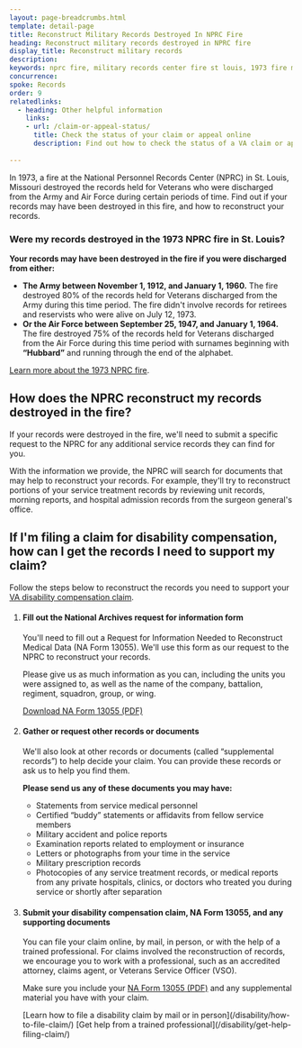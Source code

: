```yaml
---
layout: page-breadcrumbs.html
template: detail-page
title: Reconstruct Military Records Destroyed In NPRC Fire
heading: Reconstruct military records destroyed in NPRC fire
display_title: Reconstruct military records
description: 
keywords: nprc fire, military records center fire st louis, 1973 fire military records
concurrence:
spoke: Records
order: 9 
relatedlinks:
  - heading: Other helpful information
    links:
    - url: /claim-or-appeal-status/
      title: Check the status of your claim or appeal online 
      description: Find out how to check the status of a VA claim or appeal online.
      
---
```


<div class="va-introtext">

In 1973, a fire at the National Personnel Records Center (NPRC) in St. Louis, Missouri destroyed the records held for Veterans who were discharged from the Army and Air Force during certain periods of time. Find out if your records may have been destroyed in this fire, and how to reconstruct your records.

</div>

<div class="feature" markdown="1">

### Were my records destroyed in the 1973 NPRC fire in St. Louis?

**Your records may have been destroyed in the fire if you were discharged from either:**

- **The Army between November 1, 1912, and January 1, 1960.** The fire destroyed 80% of the records held for Veterans discharged from the Army during this time period. The fire didn't involve records for retirees and reservists who were alive on July 12, 1973.
- **Or the Air Force between September 25, 1947, and January 1, 1964.** The fire destroyed 75% of the records held for Veterans discharged from the Air Force during this time period with surnames beginning with **“Hubbard”** and running through the end of the alphabet.

[Learn more about the 1973 NPRC fire](https://www.archives.gov/personnel-records-center/fire-1973).

</div>

## How does the NPRC reconstruct my records destroyed in the fire?

If your records were destroyed in the fire, we'll need to submit a specific request to the NPRC for any additional service records they can find for you.

With the information we provide, the NPRC will search for documents that may help to reconstruct your records. For example, they'll try to reconstruct portions of your service treatment records by reviewing unit records, morning reports, and hospital admission records from the surgeon general's office.

## If I'm filing a claim for disability compensation, how can I get the records I need to support my claim?

Follow the steps below to reconstruct the records you need to support your [VA disability compensation claim](/disability/how-to-file-claim/).

<ol class="process">
<li class="process-step list-one">

#### Fill out the National Archives request for information form

You'll need to fill out a Request for Information Needed to Reconstruct Medical Data (NA Form 13055). We'll use this form as our request to the NPRC to reconstruct your records. 

Please give us as much information as you can, including the units you were assigned to, as well as the name of the company, battalion, regiment, squadron, group, or wing.</br>

[Download NA Form 13055 (PDF)](https://www.archives.gov/files/st-louis/military-personnel/na-13055-info-2-reconstruct-medical-data.pdf)

</li>

<li class="process-step list-two">
  
#### Gather or request other records or documents

We'll also look at other records or documents (called “supplemental records”) to help decide your claim. You can provide these records or ask us to help you find them. 

**Please send us any of these documents you may have:**
- Statements from service medical personnel
- Certified “buddy” statements or affidavits from fellow service members
-	Military accident and police reports
-	Examination reports related to employment or insurance
-	Letters or photographs from your time in the service
-	Military prescription records
-	Photocopies of any service treatment records, or medical reports from any private hospitals, clinics, or doctors who treated you during service or shortly after separation

</li>

<li class="process-step list-three">
  
#### Submit your disability compensation claim, NA Form 13055, and any supporting documents 

You can file your claim online, by mail, in person, or with the help of a trained professional. For claims involved the reconstruction of records, we encourage you to work with a professional, such as an accredited attorney, claims agent, or Veterans Service Officer (VSO).

Make sure you include your [NA Form 13055 (PDF)](https://www.archives.gov/files/st-louis/military-personnel/na-13055-info-2-reconstruct-medical-data.pdf) and any supplemental material you have with your claim.

<div id="react-applicationStatus" data-widget-type="disability-app-status"></div>
[Learn how to file a disability claim by mail or in person](/disability/how-to-file-claim/)
[Get help from a trained professional](/disability/get-help-filing-claim/)

</li>
</ol>
